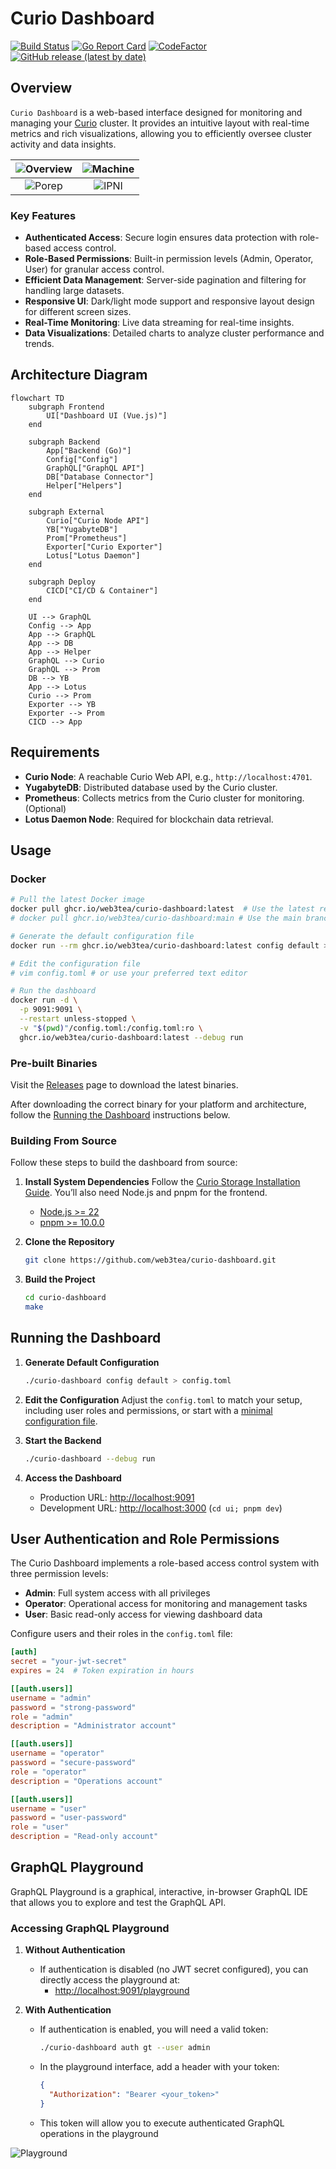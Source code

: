 
# Curio Dashboard

[![Build Status](https://github.com/web3tea/curio-dashboard/workflows/CI/badge.svg)](https://github.com/web3tea/curio-dashboard/actions) [![Go Report Card](https://goreportcard.com/badge/github.com/web3tea/curio-dashboard)](https://goreportcard.com/report/github.com/web3tea/curio-dashboard) [![CodeFactor](https://www.codefactor.io/repository/github/web3tea/curio-dashboard/badge)](https://www.codefactor.io/repository/github/web3tea/curio-dashboard) [![GitHub release (latest by date)](https://img.shields.io/github/v/release/web3tea/curio-dashboard)](https://github.com/web3tea/curio-dashboard/releases)

## Overview

`Curio Dashboard` is a web-based interface designed for monitoring and managing your [Curio](https://github.com/filecoin-project/curio) cluster. It provides an intuitive layout with real-time metrics and rich visualizations, allowing you to efficiently oversee cluster activity and data insights.

| ![Overview](https://pub-9a61031c6282458db7b0b90fa2365e69.r2.dev/curio-dashboard/overview.png) | ![Machine](https://pub-9a61031c6282458db7b0b90fa2365e69.r2.dev/curio-dashboard/machines.png) |
|:--------------------------------:|:------------------------------:|
| ![Porep](https://pub-9a61031c6282458db7b0b90fa2365e69.r2.dev/curio-dashboard/porep.png) | ![IPNI](https://pub-9a61031c6282458db7b0b90fa2365e69.r2.dev/curio-dashboard/ipni.png) |
### Key Features

- **Authenticated Access**: Secure login ensures data protection with role-based access control.
- **Role-Based Permissions**: Built-in permission levels (Admin, Operator, User) for granular access control.
- **Efficient Data Management**: Server-side pagination and filtering for handling large datasets.
- **Responsive UI**: Dark/light mode support and responsive layout design for different screen sizes.
- **Real-Time Monitoring**: Live data streaming for real-time insights.
- **Data Visualizations**: Detailed charts to analyze cluster performance and trends.

## Architecture Diagram
```mermaid
flowchart TD
    subgraph Frontend
        UI["Dashboard UI (Vue.js)"]
    end

    subgraph Backend
        App["Backend (Go)"]
        Config["Config"]
        GraphQL["GraphQL API"]
        DB["Database Connector"]
        Helper["Helpers"]
    end

    subgraph External
        Curio["Curio Node API"]
        YB["YugabyteDB"]
        Prom["Prometheus"]
        Exporter["Curio Exporter"]
        Lotus["Lotus Daemon"]
    end

    subgraph Deploy
        CICD["CI/CD & Container"]
    end

    UI --> GraphQL
    Config --> App
    App --> GraphQL
    App --> DB
    App --> Helper
    GraphQL --> Curio
    GraphQL --> Prom
    DB --> YB
    App --> Lotus
    Curio --> Prom
    Exporter --> YB
    Exporter --> Prom
    CICD --> App
```

## Requirements

- **Curio Node**: A reachable Curio Web API, e.g., `http://localhost:4701`.
- **YugabyteDB**: Distributed database used by the Curio cluster.
- **Prometheus**: Collects metrics from the Curio cluster for monitoring. (Optional)
- **Lotus Daemon Node**: Required for blockchain data retrieval.

## Usage

### Docker

```bash
# Pull the latest Docker image
docker pull ghcr.io/web3tea/curio-dashboard:latest  # Use the latest release
# docker pull ghcr.io/web3tea/curio-dashboard:main # Use the main branch

# Generate the default configuration file
docker run --rm ghcr.io/web3tea/curio-dashboard:latest config default > config.toml

# Edit the configuration file
# vim config.toml # or use your preferred text editor

# Run the dashboard
docker run -d \
  -p 9091:9091 \
  --restart unless-stopped \
  -v "$(pwd)"/config.toml:/config.toml:ro \
  ghcr.io/web3tea/curio-dashboard:latest --debug run
```

### Pre-built Binaries

Visit the [Releases](https://github.com/web3tea/curio-dashboard/releases) page to download the latest binaries.

After downloading the correct binary for your platform and architecture, follow the [Running the Dashboard](#running-the-dashboard) instructions below.

### Building From Source

Follow these steps to build the dashboard from source:

1. **Install System Dependencies**
   Follow the [Curio Storage Installation Guide](https://docs.curiostorage.org/installation#linux-build-from-source).
   You’ll also need Node.js and pnpm for the frontend.
   * [Node.js >= 22](https://nodejs.org/en/download/)
   * [pnpm >= 10.0.0](https://pnpm.io/installation)

2. **Clone the Repository**
   ```bash
   git clone https://github.com/web3tea/curio-dashboard.git
   ```

3. **Build the Project**
   ```bash
   cd curio-dashboard
   make
   ```

## Running the Dashboard

1. **Generate Default Configuration**
   ```bash
   ./curio-dashboard config default > config.toml
   ```

2. **Edit the Configuration**
   Adjust the `config.toml` to match your setup, including user roles and permissions, or start with a [minimal configuration file](minimal.config.toml).

3. **Start the Backend**
   ```bash
   ./curio-dashboard --debug run
   ```

4. **Access the Dashboard**
   - Production URL: [http://localhost:9091](http://localhost:9091)
   - Development URL: [http://localhost:3000](http://localhost:3000) (`cd ui; pnpm dev`)

## User Authentication and Role Permissions

The Curio Dashboard implements a role-based access control system with three permission levels:

- **Admin**: Full system access with all privileges
- **Operator**: Operational access for monitoring and management tasks
- **User**: Basic read-only access for viewing dashboard data

Configure users and their roles in the `config.toml` file:

```toml
[auth]
secret = "your-jwt-secret"
expires = 24  # Token expiration in hours

[[auth.users]]
username = "admin"
password = "strong-password"
role = "admin"
description = "Administrator account"

[[auth.users]]
username = "operator"
password = "secure-password"
role = "operator"
description = "Operations account"

[[auth.users]]
username = "user"
password = "user-password"
role = "user"
description = "Read-only account"
```

## GraphQL Playground

GraphQL Playground is a graphical, interactive, in-browser GraphQL IDE that allows you to explore and test the GraphQL API.

### Accessing GraphQL Playground

1. **Without Authentication**
   - If authentication is disabled (no JWT secret configured), you can directly access the playground at:
     - [http://localhost:9091/playground](http://localhost:9091/playground)

2. **With Authentication**
   - If authentication is enabled, you will need a valid token:
     ```bash
     ./curio-dashboard auth gt --user admin
     ```
   - In the playground interface, add a header with your token:
     ```json
     {
       "Authorization": "Bearer <your_token>"
     }
     ```
   - This token will allow you to execute authenticated GraphQL operations in the playground

![Playground](assets/playground.png)

